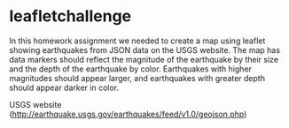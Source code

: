 # leafletchallenge

In this homework assignment we needed to create a map using leaflet showing earthquakes from JSON data on the USGS website. The map has data markers should reflect the magnitude of the earthquake by their size and the depth of the earthquake by color. Earthquakes with higher magnitudes should appear larger, and earthquakes with greater depth should appear darker in color.

USGS website (http://earthquake.usgs.gov/earthquakes/feed/v1.0/geojson.php)
